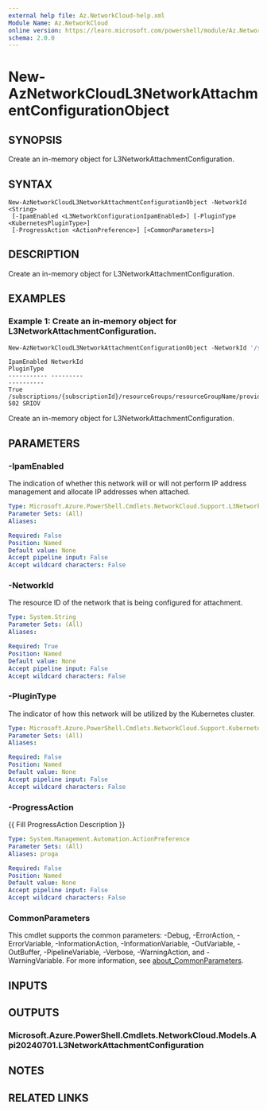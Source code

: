 ```yaml
---
external help file: Az.NetworkCloud-help.xml
Module Name: Az.NetworkCloud
online version: https://learn.microsoft.com/powershell/module/Az.NetworkCloud/new-AzNetworkCloudL3NetworkAttachmentConfigurationObject
schema: 2.0.0
---
```


# New-AzNetworkCloudL3NetworkAttachmentConfigurationObject

## SYNOPSIS
Create an in-memory object for L3NetworkAttachmentConfiguration.

## SYNTAX

```
New-AzNetworkCloudL3NetworkAttachmentConfigurationObject -NetworkId <String>
 [-IpamEnabled <L3NetworkConfigurationIpamEnabled>] [-PluginType <KubernetesPluginType>]
 [-ProgressAction <ActionPreference>] [<CommonParameters>]
```

## DESCRIPTION
Create an in-memory object for L3NetworkAttachmentConfiguration.

## EXAMPLES

### Example 1: Create an in-memory object for L3NetworkAttachmentConfiguration.
```powershell
New-AzNetworkCloudL3NetworkAttachmentConfigurationObject -NetworkId '/subscriptions/{subscriptionId}/resourceGroups/resourceGroupName/providers/Microsoft.NetworkCloud/l3Networks/l3network-502' -IpamEnabled True -PluginType 'SRIOV'
```

```output
IpamEnabled NetworkId                                                                                                                  PluginType
----------- ---------                                                                                                                  ----------
True        /subscriptions/{subscriptionId}/resourceGroups/resourceGroupName/providers/Microsoft.NetworkCloud/l3Networks/l3network-502 SRIOV
```

Create an in-memory object for L3NetworkAttachmentConfiguration.

## PARAMETERS

### -IpamEnabled
The indication of whether this network will or will not perform IP address management and allocate IP addresses when attached.

```yaml
Type: Microsoft.Azure.PowerShell.Cmdlets.NetworkCloud.Support.L3NetworkConfigurationIpamEnabled
Parameter Sets: (All)
Aliases:

Required: False
Position: Named
Default value: None
Accept pipeline input: False
Accept wildcard characters: False
```

### -NetworkId
The resource ID of the network that is being configured for attachment.

```yaml
Type: System.String
Parameter Sets: (All)
Aliases:

Required: True
Position: Named
Default value: None
Accept pipeline input: False
Accept wildcard characters: False
```

### -PluginType
The indicator of how this network will be utilized by the Kubernetes cluster.

```yaml
Type: Microsoft.Azure.PowerShell.Cmdlets.NetworkCloud.Support.KubernetesPluginType
Parameter Sets: (All)
Aliases:

Required: False
Position: Named
Default value: None
Accept pipeline input: False
Accept wildcard characters: False
```

### -ProgressAction
{{ Fill ProgressAction Description }}

```yaml
Type: System.Management.Automation.ActionPreference
Parameter Sets: (All)
Aliases: proga

Required: False
Position: Named
Default value: None
Accept pipeline input: False
Accept wildcard characters: False
```

### CommonParameters
This cmdlet supports the common parameters: -Debug, -ErrorAction, -ErrorVariable, -InformationAction, -InformationVariable, -OutVariable, -OutBuffer, -PipelineVariable, -Verbose, -WarningAction, and -WarningVariable. For more information, see [about_CommonParameters](http://go.microsoft.com/fwlink/?LinkID=113216).

## INPUTS

## OUTPUTS

### Microsoft.Azure.PowerShell.Cmdlets.NetworkCloud.Models.Api20240701.L3NetworkAttachmentConfiguration

## NOTES

## RELATED LINKS
